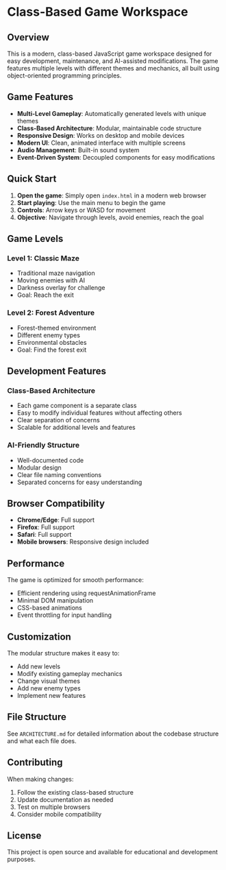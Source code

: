 # Class-Based Game Workspace

## Overview

This is a modern, class-based JavaScript game workspace designed for easy development, maintenance, and AI-assisted modifications. The game features multiple levels with different themes and mechanics, all built using object-oriented programming principles.

## Game Features

- **Multi-Level Gameplay**: Automatically generated levels with unique themes
- **Class-Based Architecture**: Modular, maintainable code structure
- **Responsive Design**: Works on desktop and mobile devices
- **Modern UI**: Clean, animated interface with multiple screens
- **Audio Management**: Built-in sound system
- **Event-Driven System**: Decoupled components for easy modifications

## Quick Start

1. **Open the game**: Simply open `index.html` in a modern web browser
2. **Start playing**: Use the main menu to begin the game
3. **Controls**: Arrow keys or WASD for movement
4. **Objective**: Navigate through levels, avoid enemies, reach the goal

## Game Levels

### Level 1: Classic Maze
- Traditional maze navigation
- Moving enemies with AI
- Darkness overlay for challenge
- Goal: Reach the exit

### Level 2: Forest Adventure
- Forest-themed environment
- Different enemy types
- Environmental obstacles
- Goal: Find the forest exit

## Development Features

### Class-Based Architecture
- Each game component is a separate class
- Easy to modify individual features without affecting others
- Clear separation of concerns
- Scalable for additional levels and features

### AI-Friendly Structure
- Well-documented code
- Modular design
- Clear file naming conventions
- Separated concerns for easy understanding

## Browser Compatibility

- **Chrome/Edge**: Full support
- **Firefox**: Full support
- **Safari**: Full support
- **Mobile browsers**: Responsive design included

## Performance

The game is optimized for smooth performance:
- Efficient rendering using requestAnimationFrame
- Minimal DOM manipulation
- CSS-based animations
- Event throttling for input handling

## Customization

The modular structure makes it easy to:
- Add new levels
- Modify existing gameplay mechanics
- Change visual themes
- Add new enemy types
- Implement new features

## File Structure

See `ARCHITECTURE.md` for detailed information about the codebase structure and what each file does.

## Contributing

When making changes:
1. Follow the existing class-based structure
2. Update documentation as needed
3. Test on multiple browsers
4. Consider mobile compatibility

## License

This project is open source and available for educational and development purposes. 